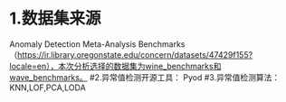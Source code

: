 # 1.数据集来源
Anomaly Detection Meta-Analysis Benchmarks（https://ir.library.oregonstate.edu/concern/datasets/47429f155?locale=en），本次分析选择的数据集为wine_benchmarks和wave_benchmarks。
#2.异常值检测开源工具：
Pyod
#3.异常值检测算法：
KNN,LOF,PCA,LODA
